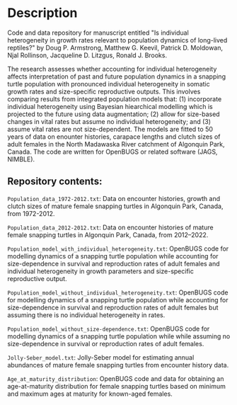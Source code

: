 # Description

Code and data repository for manuscript entitled "Is individual heterogeneity in growth rates relevant to population dynamics of long-lived reptiles?" by Doug P. Armstrong, Matthew G. Keevil, Patrick D. Moldowan, Njal Rollinson, Jacqueline D. Litzgus, Ronald J. Brooks.

The research assesses whether accounting for individual heterogeneity affects interpretation of past and future population dynamics in a snapping turtle population with pronounced individual heterogeneity in somatic growth rates and size-specific reproductive outputs. This involves comparing results from integrated population models that: (1) incorporate individual heterogeneity using Bayesian hiearchical modelling which is projected to the future using data augmentation; (2) allow for size-based changes in vital rates but assume no individual heterogeneity; and (3) assume vital rates are not size-dependent. The models are fitted to 50 years of data on enounter histories, carapace lengths and clutch sizes of adult females in the North Madawaska River catchment of Algonquin Park, Canada. The code are written for OpenBUGS or related software (JAGS, NIMBLE).

## Repository contents:

`Population_data_1972-2012.txt`: Data on encounter histories, growth and clutch sizes of mature female snapping turtles in Algonquin Park, Canada, from 1972-2012.

`Population_data_2012-2012.txt`: Data on encounter histories of mature female snapping turtles in Algonquin Park, Canada, from 2012–2022.

`Population_model_with_individual_heterogeneity.txt`: OpenBUGS code for modelling dynamics of a snapping turtle population while accounting for size-dependence in survival and reproduction rates of adult females and individual heterogeneity in growth parameters and size-specific reproductive output.

`Population_model_without_individual_heterogeneity.txt`: OpenBUGS code for modelling dynamics of a snapping turtle population while accounting for size-dependence in survival and reproduction rates of adult females but assuming there is no individual heterogeneity in rates.

`Population_model_without_size-dependence.txt`: OpenBUGS code for modelling dynamics of a snapping turtle population while while assuming no size-dependence in survival or reproduction rates of adult females.

`Jolly-Seber_model.txt`: Jolly-Seber model for estimating annual abundances of mature female snapping turtles from encounter history data.

`Age_at_maturity_distribution`: OpenBUGS code and data for obtaining an age-at-maturity distribution for female snapping turtles based on minimum and maximum ages at maturity for known-aged females.
